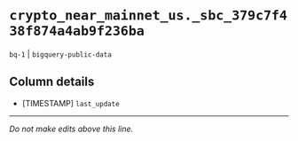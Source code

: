# `crypto_near_mainnet_us._sbc_379c7f438f874a4ab9f236ba`
`bq-1` | `bigquery-public-data`

## Column details
* [TIMESTAMP] `last_update`

-------------------------------------------------------------------------------
*Do not make edits above this line.*
